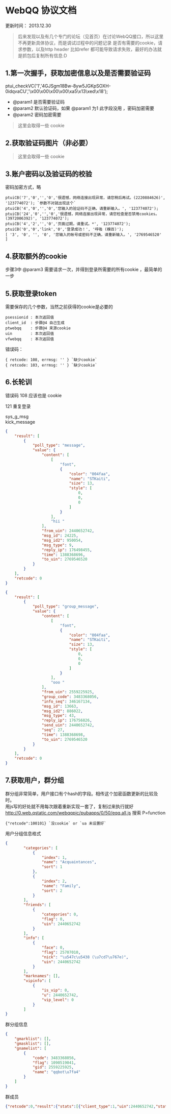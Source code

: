 WebQQ 协议文档
===============
更新时间： 2013.12.30
> 后来发现以及有几个专门的论坛（见首页）在讨论WebQQ接口，所以这里不再更新具体协议，而是调试过程中的问题记录
> 是否有需要的cookie，请求参数，以及http header 比如refer 都可能导致请求失败，最好的办法就是抓包后复制所有信息:D

1.第一次握手，获取加密信息以及是否需要验证码
-----
ptui_checkVC('1','4GJSgm18Bw-8yw5JGKpSOXH-0idqvaCU','\x00\x00\x00\x00\xa5\x13\xed\x18');
* @param1 是否需要验证码
* @param2 默认验证码，如果 @param1 为1 此字段没用 ，密码加密需要
* @param2 密码加密需要

> 这里会取得一些 cookie


2.获取验证码图片（非必要）
-----
> 这里会取得一些 cookie



3.账户密码以及验证码的校验
-----
密码加密方式，略

	ptuiCB('7','0','','0','很遗憾，网络连接出现异常，请您稍后再试。(2220884626)', '123774072'); `参数不对就出现这个`
	ptuiCB('4','0','','0','您输入的验证码不正确，请重新输入。', '123774072');	
	ptuiCB('24','0','','0','很遗憾，网络连接出现异常，请您检查是否禁用cookies。(3972006392)', '123774072'); 
	ptuiCB('4','2','','0','页面过期，请重试。*', '123774072');
	ptuiCB('0','0','link','0','登录成功！', '呼吸 (糗百)');
	[ '3', '0', '', '0', '您输入的帐号或密码不正确，请重新输入。', '2769546520' ]


4.获取额外的cookie
-------
步骤3中 @param3 需要请求一次，并得到登录所需要的所有cookie ，最简单的一步


5.获取登录token
-----        
需要保存的几个参数，当然之前获得的cookie是必要的     
                       
	psessionid : 本次返回值 
	client_id  : 步骤@4 自己生成
	ptwebqq    : 步骤@4 来源cookie
	uin        : 本次返回值
	vfwebqq    : 本次返回值

错误码：  

	{ retcode: 108, errmsg: '' } `缺少cookie`
	{ retcode: 103, errmsg: '' } `缺少cookie`


6.长轮训
-----
错误码 108 应该也是 cookie

121 重复登录

sys_g_msg  
kick_message

``` json
{
    "result": [
        {
            "poll_type": "message",
            "value": {
                "content": [
                    [
                        "font",
                        {
                            "color": "004faa",
                            "name": "STKaiti",
                            "size": 13,
                            "style": [
                                0,
                                0,
                                0
                            ]
                        }
                    ],
                    "hii "
                ],
                "from_uin": 2440652742,
                "msg_id": 24225,
                "msg_id2": 950054,
                "msg_type": 9,
                "reply_ip": 176498455,
                "time": 1388368696,
                "to_uin": 2769546520
            }
        }
    ],
    "retcode": 0
}

{
    "result": [
        {
            "poll_type": "group_message",
            "value": {
                "content": [
                    [
                        "font",
                        {
                            "color": "004faa",
                            "name": "STKaiti",
                            "size": 13,
                            "style": [
                                0,
                                0,
                                0
                            ]
                        }
                    ],
                    "ooo "
                ],
                "from_uin": 2559225925,
                "group_code": 3483368056,
                "info_seq": 346167134,
                "msg_id": 13663,
                "msg_id2": 886022,
                "msg_type": 43,
                "reply_ip": 176756826,
                "send_uin": 2440652742,
                "seq": 27,
                "time": 1388368698,
                "to_uin": 2769546520
            }
        }
    ],
    "retcode": 0
}
```


7.获取用户，群分组
-----
群分组非常简单，用户接口有个hash的字段。相传这个加密函数更新的比较及时。  
用js写的好处就不用每次跟着重新实现一套了，复制过来执行就好  
http://0.web.qstatic.com/webqqpic/pubapps/0/50/eqq.all.js  搜索 P=function

	{"retcode":100101} `没cookie` or `ua 未设置好`



用户分组信息格式
``` json
{
        "categories": [
            {
                "index": 1,
                "name": "Acquaintances",
                "sort": 1
            },
            {
                "index": 2,
                "name": "Family",
                "sort": 2
            }
        ],
        "friends": [
            {
                "categories": 0,
                "flag": 0,
                "uin": 2440652742
            }
        ],
        "info": [
            {
                "face": 0,
                "flag": 25707010,
                "nick": "\u547c\u5438 (\u7cd7\u767e)",
                "uin": 2440652742
            }
        ],
        "marknames": [],
        "vipinfo": [
            {
                "is_vip": 0,
                "u": 2440652742,
                "vip_level": 0
            }
        ]
}

```

群分组信息

``` json
{
    "gmarklist": [],
    "gmasklist": [],
    "gnamelist": [
        {
            "code": 3483368056,
            "flag": 1090519041,
            "gid": 2559225925,
            "name": "qqbot\u7fa4"
        }
    ]
}

```

群成员
``` json
{"retcode":0,"result":{"stats":[{"client_type":1,"uin":2440652742,"stat":10},{"client_type":41,"uin":2769546520,"stat":10}],"minfo":[{"nick":"呼吸 (糗百)","province":"上海","gender":"male","uin":2440652742,"country":"中国","city":"浦东新区"},{"nick":"robot","province":"上海","gender":"female","uin":2899268194,"country":"中国","city":"杨浦"},{"nick":"qqbot","province":"广东","gender":"male","uin":2769546520,"country":"中国","city":"深圳"},{"nick":"robot ops","province":"上海","gender":"male","uin":2041084648,"country":"中国","city":"黄浦"}],"ginfo":{"face":0,"memo":"","class":10048,"fingermemo":"","code":3483368056,"createtime":1388307595,"flag":1090519041,"level":0,"name":"qqbot群","gid":2559225925,"owner":2769546520,"members":[{"muin":2440652742,"mflag":21},{"muin":2899268194,"mflag":20},{"muin":2769546520,"mflag":20},{"muin":2041084648,"mflag":0}],"option":1},"vipinfo":[{"vip_level":0,"u":2440652742,"is_vip":0},{"vip_level":0,"u":2899268194,"is_vip":0},{"vip_level":0,"u":2769546520,"is_vip":0},{"vip_level":0,"u":2041084648,"is_vip":0}]}}
```
